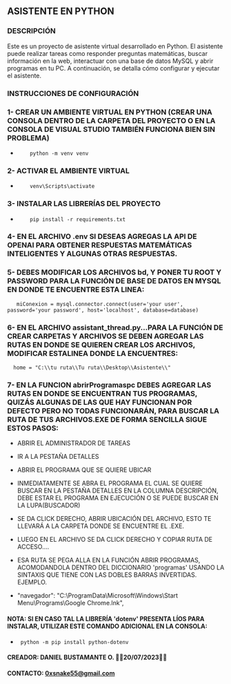 ## ASISTENTE EN PYTHON

### DESCRIPCIÓN

Este es un proyecto de asistente virtual desarrollado en Python. El asistente puede realizar tareas como responder preguntas matemáticas, buscar información en la web, interactuar con una base de datos MySQL y abrir programas en tu PC. A continuación, se detalla cómo configurar y ejecutar el asistente.

### INSTRUCCIONES DE CONFIGURACIÓN

### 1- CREAR UN AMBIENTE VIRTUAL EN PYTHON  (CREAR UNA CONSOLA DENTRO DE LA CARPETA DEL PROYECTO O EN LA CONSOLA DE VISUAL STUDIO TAMBIÉN FUNCIONA BIEN SIN PROBLEMA)

-         python -m venv venv

### 2- ACTIVAR EL AMBIENTE VIRTUAL

-         venv\Scripts\activate

### 3- INSTALAR LAS LIBRERÍAS DEL PROYECTO

-         pip install -r requirements.txt

### 4- EN EL ARCHIVO .env SI DESEAS AGREGAS LA API DE OPENAI PARA OBTENER RESPUESTAS MATEMÁTICAS INTELIGENTES Y ALGUNAS OTRAS RESPUESTAS.

### 5- DEBES MODIFICAR LOS ARCHIVOS bd, Y PONER TU ROOT Y PASSWORD PARA LA FUNCIÓN DE BASE DE DATOS EN MYSQL EN DONDE TE ENCUENTRE ESTA LINEA: 

       miConexion = mysql.connector.connect(user='your user', password='your password', host='localhost', database=database)

### 6- EN EL ARCHIVO assistant_thread.py...PARA LA FUNCIÓN DE CREAR CARPETAS Y ARCHIVOS SE DEBEN AGREGAR LAS RUTAS EN DONDE SE QUIEREN CREAR LOS ARCHIVOS, MODIFICAR ESTALINEA DONDE LA ENCUENTRES:

      home = "C:\\tu ruta\\Tu ruta\\Desktop\\Asistente\\"

### 7- EN LA FUNCION abrirProgramaspc DEBES AGREGAR LAS RUTAS EN DONDE SE ENCUENTRAN TUS PROGRAMAS, QUIZÁS ALGUNAS DE LAS QUE HAY FUNCIONAN POR DEFECTO PERO NO TODAS FUNCIONARÁN, PARA BUSCAR LA RUTA DE TUS ARCHIVOS.EXE DE FORMA SENCILLA SIGUE ESTOS PASOS:

- ABRIR EL ADMINISTRADOR DE TAREAS

- IR A LA PESTAÑA DETALLES

- ABRIR EL PROGRAMA QUE SE QUIERE UBICAR

- INMEDIATAMENTE SE ABRA EL PROGRAMA EL CUAL SE QUIERE BUSCAR EN LA PESTAÑA DETALLES EN LA COLUMNA DESCRIPCIÓN, DEBE ESTAR EL PROGRAMA EN EJECUCIÓN O SE PUEDE BUSCAR EN LA LUPA(BUSCADOR)

- SE DA CLICK DERECHO, ABRIR UBICACIÓN DEL ARCHIVO, ESTO TE LLEVARÁ A LA CARPETA DONDE SE ENCUENTRE EL .EXE.

- LUEGO EN EL ARCHIVO SE DA CLICK DERECHO Y COPIAR RUTA DE ACCESO....

- ESA RUTA SE PEGA ALLA EN LA FUNCIÓN ABRIR PROGRAMAS, ACOMODANDOLA DENTRO DEL DICCIONARIO 'programas' USANDO LA SINTAXIS QUE TIENE CON LAS DOBLES BARRAS INVERTIDAS. EJEMPLO.

-    "navegador": "C:\\ProgramData\\Microsoft\\Windows\\Start Menu\\Programs\\Google Chrome.lnk",



#### NOTA: SI EN CASO TAL LA LIBRERÍA 'dotenv' PRESENTA LÍOS PARA INSTALAR, UTILIZAR ESTE COMANDO ADICIONAL EN LA CONSOLA:
-      python -m pip install python-dotenv


 
#### CREADOR: DANIEL BUSTAMANTE O. 🦉🖤20/07/2023🖤🦉
#### CONTACTO: 0xsnake55@gmail.com
